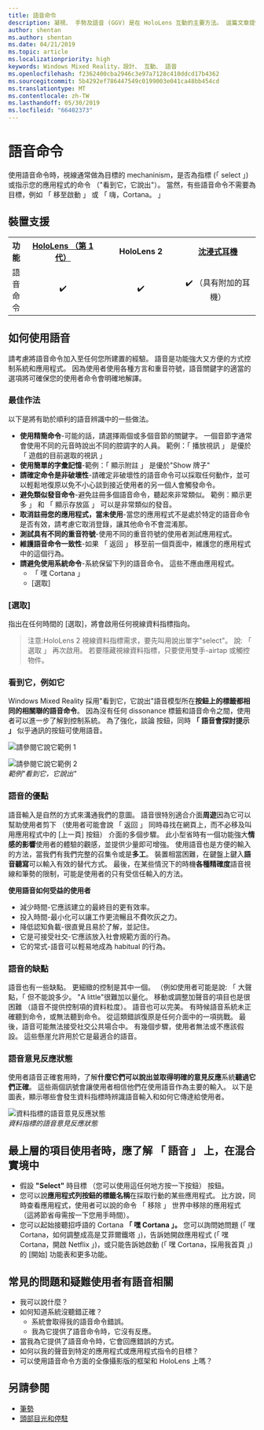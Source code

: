 ```yaml
---
title: 語音命令
description: 凝視、 手勢及語音 (GGV) 是在 HoloLens 互動的主要方法。 這篇文章提供語音設計縝密的指導方針。
author: shentan
ms.author: shentan
ms.date: 04/21/2019
ms.topic: article
ms.localizationpriority: high
keywords: Windows Mixed Reality，設計、 互動、 語音
ms.openlocfilehash: f2362400cba2946c3e97a7128c410ddcd17b4362
ms.sourcegitcommit: 5b4292ef786447549c0199003e041ca48bb454cd
ms.translationtype: MT
ms.contentlocale: zh-TW
ms.lasthandoff: 05/30/2019
ms.locfileid: "66402373"
---
```

# <a name="voice-commanding"></a>語音命令

使用語音命令時，視線通常做為目標的 mechaninism，是否為指標 (「 select 」) 或指示您的應用程式的命令 （"看到它，它說出"）。 當然，有些語音命令不需要為目標，例如 「 移至啟動 」 或 「 嗨，Cortana。 」


## <a name="device-support"></a>裝置支援

<table>
<tr>
<th>功能</th><th style="width:150px"> <a href="hololens-hardware-details.md">HoloLens （第 1 代）</a></th><th style="width:150px">HoloLens 2</th><th style="width:150px"> <a href="immersive-headset-hardware-details.md">沈浸式耳機</a></th>
</tr><tr>
<td>語音命令</td><td style="text-align: center;"> ✔️</td><td style="text-align: center;"> ✔️</td><td style="text-align: center;"> ✔️ （具有附加的耳機）</td>
</tr>
</table>



## <a name="how-to-use-voice"></a>如何使用語音

請考慮將語音命令加入至任何您所建置的經驗。 語音是功能強大又方便的方式控制系統和應用程式。 因為使用者使用各種方言和重音符號，語音關鍵字的適當的選項將可確保您的使用者命令會明確地解譯。

### <a name="best-practices"></a>最佳作法

以下是將有助於順利的語音辨識中的一些做法。
* **使用精簡命令**-可能的話，請選擇兩個或多個音節的關鍵字。 一個音節字通常會使用不同的元音時說出不同的腔調字的人員。 範例：「 播放視訊 」 是優於 「 遊戲的目前選取的視訊 」
* **使用簡單的字彙記憶**-範例：「 顯示附註 」 是優於"Show 牌子"
* **請確定命令是非破壞性**-請確定非破壞性的語音命令可以採取任何動作，並可以輕鬆地復原以免不小心談到接近使用者的另一個人會觸發命令。
* **避免類似發音命令**-避免註冊多個語音命令，聽起來非常類似。 範例：顯示更多 」 和 「 顯示存放區 」 可以是非常類似的發音。
* **取消註冊您的應用程式，當未使用**-當您的應用程式不是處於特定的語音命令是否有效，請考慮它取消登錄，讓其他命令不會混淆那。
* **測試具有不同的重音符號**-使用不同的重音符號的使用者測試應用程式。
* **維護語音命令一致性**-如果 「 返回 」 移至前一個頁面中，維護您的應用程式中的這個行為。
* **請避免使用系統命令**-系統保留下列的語音命令。 這些不應由應用程式。
   * 「 嘿 Cortana 」
   * [選取]

### <a name="select"></a>[選取]

指出在任何時間的 [選取]，將會啟用任何視線資料指標指向。 

>注意:HoloLens 2 視線資料指標需求，要先叫用說出單字"select"。 說: 「 選取 」 再次啟用。 若要隱藏視線資料指標，只要使用雙手-airtap 或觸控物件。 

### <a name="see-it-say-it"></a>看到它，例如它

Windows Mixed Reality 採用"看到它，它說出"語音模型所在**按鈕上的標籤都相同的相關聯的語音命令**。 因為沒有任何 dissonance 標籤和語音命令之間，使用者可以進一步了解到控制系統。 為了強化，談論 按鈕，同時 **「 語音會探討提示 」** 似乎通訊的按鈕可使用語音。


![請參閱它說它範例 1](images/voice-seeitsayit1-640px.jpg)

![請參閱它說它範例 2](images/voice-seeitsayit2-640px.jpg)<br>
*範例"看到它，它說出"*

### <a name="voices-strengths"></a>語音的優點

語音輸入是自然的方式來溝通我們的意圖。 語音很特別適合介面**周遊**因為它可以幫助使用者剪下 （使用者可能會說 「 返回 」 同時尋找在網頁上，而不必移及叫用應用程式中的 [上一頁] 按鈕） 介面的多個步驟。 此小型省時有一個功能強大**情感的影響**使用者的體驗的觀感，並提供少量即可增強。 使用語音也是方便的輸入的方法，當我們有我們完整的召集令或是**多工**。 裝置相當困難，在鍵盤上鍵入**語音聽寫**可以輸入有效的替代方式。 最後，在某些情況下的時機**各種精確度**語音視線和筆勢的限制，可能是使用者的只有受信任輸入的方法。

**使用語音如何受益的使用者**
* 減少時間-它應該建立的最終目的更有效率。
* 投入時間-最小化可以讓工作更流暢且不費吹灰之力。
* 降低認知負載-很直覺且易於了解，並記住。
* 它是可接受社交-它應該放入社會規範方面的行為。
* 它的常式-語音可以輕易地成為 habitual 的行為。

### <a name="voices-weaknesses"></a>語音的缺點

語音也有一些缺點。 更細緻的控制是其中一個。 （例如使用者可能是說: 「 大聲點，「 但不能說多少。 "A little"很難加以量化。 移動或調整加聲音的項目也是很困難 （語音不提供控制項的資料粒度）。 語音也可以完美。 有時候語音系統未正確聽到命令，或無法聽到命令。 從這類錯誤復原是任何介面中的一項挑戰。 最後，語音可能無法接受社交公共場合中。 有幾個步驟，使用者無法或不應該假設。 這些懸崖允許用於它是最適合的語音。

### <a name="voice-feedback-states"></a>語音意見反應狀態

使用者語音正確套用時，了解**什麼它們可以說出並取得明確的意見反應**系統**聽過它們正確**。 這些兩個訊號會讓使用者相信他們在使用語音作為主要的輸入。 以下是圖表，顯示哪些會發生資料指標時辨識語音輸入和如何它傳達給使用者。

![資料指標的語音意見反應狀態](images/voicefeedbackstates.png)<br>
*資料指標的語音意見反應狀態*

## <a name="top-things-users-should-know-about-speech-in-mixed-reality"></a>最上層的項目使用者時，應了解 「 語音 」 上，在混合實境中
* 假設 **"Select"** 時目標 （您可以使用這任何地方按一下按鈕） 按鈕。
* 您可以說**應用程式列按鈕的標籤名稱**在採取行動的某些應用程式。 比方說，同時查看應用程式，使用者可以說的命令 「 移除 」 世界中移除的應用程式 （這將節省毋需按一下您用手時間）。
* 您可以起始接聽招呼語的 Cortana **「 嘿 Cortana 」。** 您可以詢問她問題 (「 嘿 Cortana，如何調整成高是艾菲爾鐵塔 」)，告訴她開啟應用程式 (「 嘿 Cortana，開啟 Netflix 」)，或只能告訴她啟動 (「 嘿 Cortana，採用我首頁 」) 的 [開始] 功能表和更多功能。

## <a name="common-questions-and-concerns-users-have-about-voice"></a>常見的問題和疑難使用者有語音相關
* 我可以說什麼？
* 如何知道系統沒聽錯正確？
   * 系統會取得我的語音命令錯誤。
   * 我為它提供了語音命令時，它沒有反應。
* 當我為它提供了語音命令時，它會回應錯誤的方式。
* 如何以我的聲音到特定的應用程式或應用程式指令的目標？
* 可以使用語音命令方面的全像攝影版的框架和 HoloLens 上嗎？

## <a name="see-also"></a>另請參閱
* [筆勢](gestures.md)
* [頭部目光和停駐](gaze-and-dwell.md)
